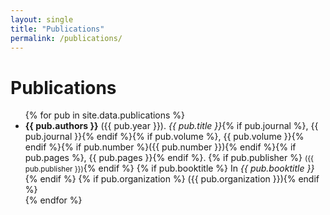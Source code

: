 ```yaml
---
layout: single
title: "Publications"
permalink: /publications/
---
```


# Publications

<ul>
  {% for pub in site.data.publications %}
    <li>
      <strong>{{ pub.authors }}</strong> ({{ pub.year }}). 
      <em>{{ pub.title }}</em>{% if pub.journal %}, {{ pub.journal }}{% endif %}{% if pub.volume %}, {{ pub.volume }}{% endif %}{% if pub.number %}({{ pub.number }}){% endif %}{% if pub.pages %}, {{ pub.pages }}{% endif %}.
      {% if pub.publisher %} <small>({{ pub.publisher }})</small>{% endif %}
      {% if pub.booktitle %} In <em>{{ pub.booktitle }}</em>{% endif %}
      {% if pub.organization %} ({{ pub.organization }}){% endif %}
    </li>
  {% endfor %}
</ul>
